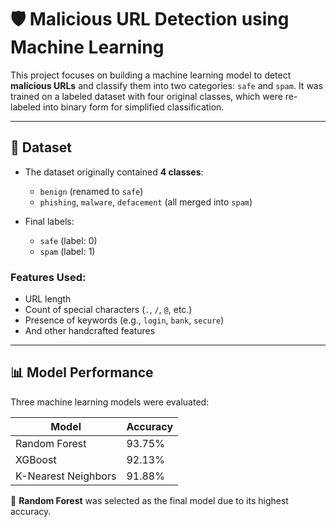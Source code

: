 # 🛡️ Malicious URL Detection using Machine Learning

This project focuses on building a machine learning model to detect **malicious URLs** and classify them into two categories: `safe` and `spam`. It was trained on a labeled dataset with four original classes, which were re-labeled into binary form for simplified classification.

---

## 📂 Dataset

- The dataset originally contained **4 classes**:
  - `benign` (renamed to `safe`)
  - `phishing`, `malware`, `defacement` (all merged into `spam`)

- Final labels:
  - `safe` (label: 0)
  - `spam` (label: 1)

### Features Used:
- URL length
- Count of special characters (`.`, `/`, `@`, etc.)
- Presence of keywords (e.g., `login`, `bank`, `secure`)
- And other handcrafted features

---

## 📊 Model Performance

Three machine learning models were evaluated:

| Model                | Accuracy |
|---------------------|----------|
| Random Forest        | 93.75%   |
| XGBoost              | 92.13%   |
| K-Nearest Neighbors  | 91.88%   |

🔹 **Random Forest** was selected as the final model due to its highest accuracy.
